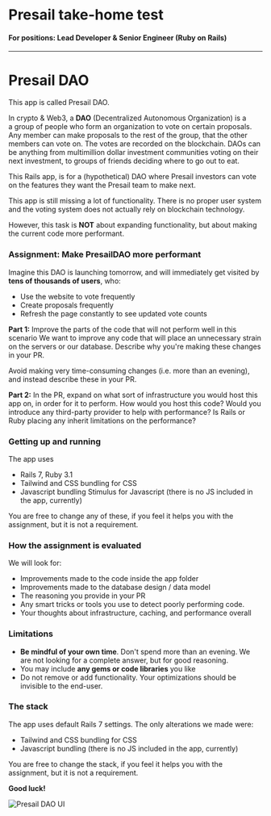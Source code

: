 # Presail take-home test
#### For positions: Lead Developer & Senior Engineer (Ruby on Rails)

---

# Presail DAO

This app is called Presail DAO.

In crypto & Web3, a **DAO** (Decentralized Autonomous Organization) is a  
a group of people who form an organization to vote on certain proposals. 
Any member can make proposals to the rest of the group, that the other members can vote on. The votes are recorded on the blockchain. 
DAOs can be anything from multimillion dollar investment communities voting on their next
investment, to groups of friends deciding where to go out to eat. 

This Rails app, is for a (hypothetical) DAO where Presail investors
can vote on the features they want the Presail team to make next.

This app is still missing a lot of functionality. There is no proper user system and the voting system does not actually rely on blockchain technology. 

However, this task is **NOT** about expanding functionality, but
about making the current code more performant.

### Assignment: Make PresailDAO more performant

Imagine this DAO is launching tomorrow, and will immediately
get visited by **tens of thousands of users**, who:
- Use the website to vote frequently
- Create proposals frequently
- Refresh the page constantly to see updated vote counts

**Part 1:** Improve the parts of the code that will not perform well in this scenario
We want to improve any code that will place an unnecessary strain on the servers or our database. 
Describe why you're making these changes in your PR.

Avoid making very time-consuming changes (i.e. more than an evening),
and instead describe these in your PR.

**Part 2:** In the PR, expand on what sort of infrastructure you would host this app on, in order for it to perform. 
How would you host this code? Would you introduce any third-party provider to help with performance?
Is Rails or Ruby placing any inherit limitations on the performance?

### Getting up and running
The app uses
- Rails 7, Ruby 3.1
- Tailwind and CSS bundling for CSS
- Javascript bundling Stimulus for Javascript (there is no JS included in the app, currently)

You are free to change any of these, if you 
feel it helps you with the assignment, but it is not a requirement.

### How the assignment is evaluated
We will look for:
- Improvements made to the code inside the app folder
- Improvements made to the database design / data model
- The reasoning you provide in your PR
- Any smart tricks or tools you use to detect poorly performing code.
- Your thoughts about infrastructure, caching, and performance overall

### Limitations
- **Be mindful of your own time**. Don't spend more than an evening. We are not looking for a complete answer, but for good reasoning.
- You may include **any gems or code libraries** you like
- Do not remove or add functionality. Your optimizations should be invisible to the end-user.

### The stack
The app uses default Rails 7 settings. The only alterations we made were:
- Tailwind and CSS bundling for CSS
- Javascript bundling (there is no JS included in the app, currently)

You are free to change the stack, if you
feel it helps you with the assignment, but it is not a requirement.

**Good luck!**

![Presail DAO UI](https://i.postimg.cc/KjthTrbx/imagelink.png)

